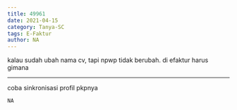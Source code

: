 ```yaml
---
title: 49961
date: 2021-04-15
category: Tanya-SC
tags: E-Faktur
author: NA
---
```


kalau sudah ubah nama cv, tapi npwp tidak berubah. di efaktur harus gimana

---

coba sinkronisasi profil pkpnya

`NA`
